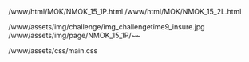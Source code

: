 /www/html/MOK/NMOK_15_1P.html
/www/html/MOK/NMOK_15_2L.html

/www/assets/img/challenge/img_challengetime9_insure.jpg
/www/assets/img/page/NMOK_15_1P/~~

/www/assets/css/main.css